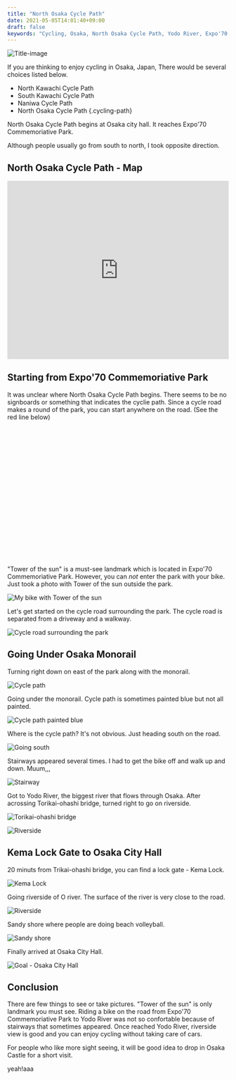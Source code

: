 ```yaml
---
title: "North Osaka Cycle Path"
date: 2021-05-05T14:01:40+09:00
draft: false
keywords: "Cycling, Osaka, North Osaka Cycle Path, Yodo River, Expo'70 Park"
---
```


![Title-image](/image/n-osaka-cycle-path-00.webp)

If you are thinking to enjoy cycling in Osaka, Japan, There would be several choices listed below.

* North Kawachi Cycle Path
* South Kawachi Cycle Path
* Naniwa Cycle Path
* North Osaka Cycle Path
{.cycling-path}

North Osaka Cycle Path begins at Osaka city hall. It reaches Expo'70 Commemoriative Park.

Although people usually go from south to north, I took opposite direction.

## North Osaka Cycle Path - Map

<iframe title="Strava - North Osaka Cycle Path" allowtransparency="true" frameborder="0" height="405" loading="lazy" scrolling="no" src="https://www.strava.com/activities/4208848649/embed/7571a178d858e2fdb62c3260d32a0f8394256ac7" width="590" style="display: block; margin-left: auto; margin-right: auto; max-width: 100% !important">
 </iframe>
 
## Starting from Expo'70 Commemoriative Park

It was unclear where North Osaka Cycle Path begins. There seems to be no signboards or something that indicates the cyclie path. Since a cycle road makes a round of the park, you can start anywhere on the road. (See the red line below)

<style type="text/css">
  #map {
    width: 100%;
	height: 300px;
  }
</style>
<div>
 <div id="map">
 </div>
</div>
<script>
 /*  "use strict";
  var map;
  var polyCoords1;
  var myPoly1; */
  function initMap() {
  const  map = new google.maps.Map(document.getElementById("map"), {
      center: {
        lat: 34.80952,
        lng: 135.53241,
      },
      zoom: 14,
    });
    const polyCoords1 = [
              { lat: 34.8032461, lng: 135.5317052 },
              { lat: 34.8028937, lng: 135.5331643 },
              { lat: 34.8029642, lng: 135.5350097 },
              { lat: 34.8037042, lng: 135.5366834 },
              { lat: 34.8047613, lng: 135.5379708 },
              { lat: 34.8079679, lng: 135.5387862 },
              { lat: 34.810223, lng: 135.5392583 },
              { lat: 34.8117029, lng: 135.5393441 },
              { lat: 34.8125485, lng: 135.5390008 },
              { lat: 34.8132884, lng: 135.5383571 },
              { lat: 34.8142398, lng: 135.5354817 },
              { lat: 34.8161424, lng: 135.5294307 },
              { lat: 34.8165652, lng: 135.528272 },
              { lat: 34.8166709, lng: 135.5273707 },
              { lat: 34.8164595, lng: 135.5263408 },
              { lat: 34.8158253, lng: 135.5250962 },
              { lat: 34.81202, lng: 135.5209764 },
              { lat: 34.8111744, lng: 135.5203755 },
              { lat: 34.8100468, lng: 135.5204185 },
              { lat: 34.8087079, lng: 135.5210622 },
              { lat: 34.8064527, lng: 135.5243238 },
              { lat: 34.8044089, lng: 135.5276282 },
              { lat: 34.8032461, lng: 135.5317052 },
      ];
    const myPoly1 = new google.maps.Polygon({
    paths: polyCoords1,
    strokeColor: "#FF0000",
    strokeOpacity: 0.8,
    strokeWeight: 4,
    /* fillColor: "#FF0000", */
    fillOpacity: 0,
  });
  myPoly1.setMap(map);
  }
</script>
<script async="" defer="" src="https://maps.googleapis.com/maps/api/js?key=AIzaSyDAG1N0NpBMoA7i50CoezOvm7sTLk8dlS8&amp;callback=initMap">
</script>

"Tower of the sun" is a must-see landmark which is located in Expo'70 Commemoriative Park. However, you can *not* enter the park with your bike. Just took a photo with Tower of the sun outside the park.

![My bike with Tower of the sun](/image/n-osaka-cycle-path-01.webp)

Let's get started on the cycle road surrounding the park. The cycle road is separated from a driveway and a walkway.

![Cycle road surrounding the park](/image/n-osaka-cycle-path-02.webp)

## Going Under Osaka Monorail

Turning right down on east of the park along with the monorail.

![Cycle path](/image/n-osaka-cycle-path-03.webp)

Going under the monorail. Cycle path is sometimes painted blue but not all painted. 

![Cycle path painted blue](/image/n-osaka-cycle-path-04.webp)

Where is the cycle path? It's not obvious. Just heading south on the road.

![Going south](/image/n-osaka-cycle-path-05.webp)

Stairways appeared several times. I had to get the bike off and walk up and down. Muum,,,

![Stairway](/image/n-osaka-cycle-path-06.webp)

Got to Yodo River, the biggest river that flows through Osaka. After acrossing Torikai-ohashi bridge, turned right to go on riverside.

![Torikai-ohashi bridge](/image/n-osaka-cycle-path-07.webp)

![Riverside](/image/n-osaka-cycle-path-08.webp)

## Kema Lock Gate to Osaka City Hall

20 minuts from Trikai-ohashi bridge, you can find a lock gate - Kema Lock.

![Kema Lock](/image/n-osaka-cycle-path-09.webp)

Going riverside of O river. The surface of the river is very close to the road.

![Riverside](/image/n-osaka-cycle-path-10.webp)

Sandy shore where people are doing beach volleyball.

![Sandy shore](/image/n-osaka-cycle-path-11.webp)

Finally arrived at Osaka City Hall. 

![Goal - Osaka City Hall](/image/n-osaka-cycle-path-12.webp)

## Conclusion

There are few things to see or take pictures. "Tower of the sun" is only landmark you must see. Riding a bike on the road from Expo'70 Commemoriative Park to Yodo River was not so confortable because of stairways that sometimes appeared. Once reached Yodo River, riverside view is good and you can enjoy cycling without taking care of cars.

For people who like more sight seeing, it will be good idea to drop in Osaka Castle for a short visit.

yeah!aaa
